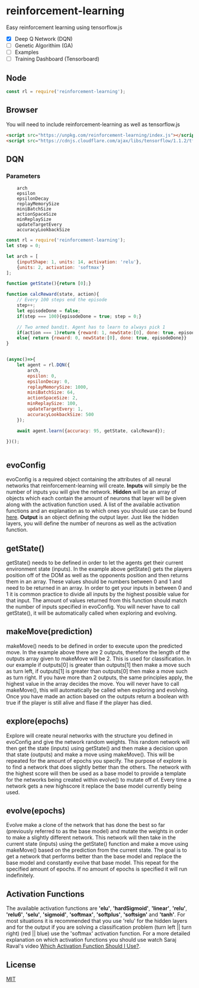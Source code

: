 # reinforcement-learning

Easy reinforcement learning using tensorflow.js


* [X] Deep Q Network (DQN)
* [ ] Genetic Algorithim (GA)
* [ ] Examples
* [ ] Training Dashboard (Tensorboard)

## Node

```javascript
const rl = require('reinforcement-learning');
```


## Browser

You will need to include reinforcement-learning as well as tensorflow.js
```html
<script src="https://unpkg.com/reinforcement-learning/index.js"></script>
<script src="https://cdnjs.cloudflare.com/ajax/libs/tensorflow/1.1.2/tf.min.js"></script>
```

## DQN

### Parameters
        arch
        epsilon
        epsilonDecay
        replayMemorySize
        miniBatchSize
        actionSpaceSize
        minReplaySize
        updateTargetEvery
        accuracyLookbackSize

```javascript
const rl = require('reinforcement-learning');
let step = 0;

let arch = [
    {inputShape: 1, units: 14, activation: 'relu'},
    {units: 2, activation: 'softmax'}
];

function getState(){return [0];}

function calcReward(state, action){
    // Every 100 steps end the episode
    step++;
    let episodeDone = false;
    if(step === 100){episodeDone = true; step = 0;}

    // Two armed bandit. Agent has to learn to always pick 1
    if(action === 1)return {reward: 1, newState:[0], done: true, episodeDone};
    else{ return {reward: 0, newState:[0], done: true, episodeDone}}
}


(async()=>{
    let agent = rl.DQN({
        arch, 
        epsilon: 0, 
        epsilonDecay: 0, 
        replayMemorySize: 1000, 
        miniBatchSize: 64, 
        actionSpaceSize: 2, 
        minReplaySize: 100, 
        updateTargetEvery: 1,
        accuracyLookbackSize: 500
    });

    await agent.learn({accuracy: 95, getState, calcReward});

})();



```

## evoConfig
evoConfig is a required object containing the attributes of all neural networks that reinforcement-learning will create. **Inputs** will simply be the number of inputs you will give the network. **Hidden** will be an array of objects which each contain the amount of neurons that layer will be given along with the activation function used. A list of the available activation functions and an explanation as to which ones you should use can be found [here](#activation-functions). **Output** is an object defining the output layer. Just like the hidden layers, you will define the number of neurons as well as the activation function. 

## getState()
getState() needs to be defined in order to let the agents get their current environment state (inputs). In the example above getState() gets the players position off of the DOM as well as the opponents position and then returns them in an array. These values should be numbers between 0 and 1 and need to be returned in an array. In order to get your inputs in between 0 and 1 it is common practice to divide all inputs by the highest possible value for that input. The amount of values returned from this function should match the number of inputs specified in evoConfig. You will never have to call getState(), it will be automatically called when exploring and evolving.

## makeMove(prediction)
makeMove() needs to be defined in order to execute upon the predicted move. In the example above there are 2 outputs, therefore the length of the outputs array given to makeMove will be 2. This is used for classification. In our example if outputs[0] is greater than outputs[1] then make a move such as turn left, if outputs[1] is greater than outputs[0] then make a move such as turn right. If you have more than 2 outputs, the same principles apply, the highest value in the array decides the move. You will never have to call makeMove(), this will automatically be called when exploring and evolving. Once you have made an action based on the outputs return a boolean with true if the player is still alive and flase if the player has died. 

## explore(epochs)
Explore will create neural networks with the structure you defined in evoConfig and give the network random weights. This random network will then get the state (inputs) using getState() and then make a decision upon that state (outputs) and make a move using makeMove(). This will be repeated for the amount of epochs you specify. The purpose of explore is to find a network that does slightly better than the others. The network with the highest score will then be used as a base model to provide a template for the networks being created within evolve() to mutate off of. Every time a network gets a new highscore it replace the base model currently being used.

## evolve(epochs)
Evolve make a clone of the network that has done the best so far (previously referred to as the base model) and mutate the weights in order to make a slightly different network. This network will then take in the current state (inputs) using the getState() function and make a move using makeMove() based on the prediction from the current state. The goal is to get a network that performs better than the base model and replace the base model and constantly evolve that base model. This repeat for the specified amount of epochs. If no amount of epochs is specified it will run indefinitely. 

## Activation Functions
The available activation functions are **'elu'**, **'hardSigmoid'**, **'linear'**, **'relu'**, **'relu6'**, **'selu'**, **'sigmoid'**, **'softmax'**, **'softplus'**, **'softsign'** and **'tanh'**. For most situations it is recommended that you use 'relu' for the hidden layers and for the output if you are solving a classification problem (turn left || turn right) (red || blue) use the 'softmax' activation function. For a more detailed explanation on which activation functions you should use watch Saraj Raval's video [Which Activation Function Should I Use?](https://www.youtube.com/watch?v=-7scQpJT7uo).


## License
[MIT](https://choosealicense.com/licenses/mit/)

